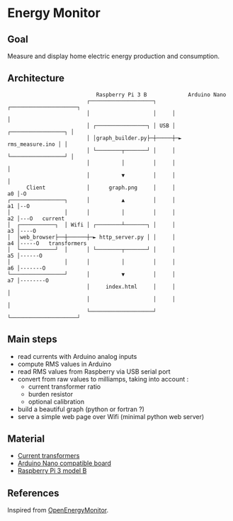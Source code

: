 # Energy Monitor

## Goal

Measure and display home electric energy production and consumption.

## Architecture

                                Raspberry Pi 3 B             Arduino Nano
                             ┌────────────────────┐     ┌─────────────────────┐
                             │                    │     │                     │
                             │ ┌────────────────┐ │ USB │ ┌─────────────────┐ │
                             │ │graph_builder.py├─┼─────┼─► rms_measure.ino │ │
                             │ └────────┬───────┘ │     │ └─────────────────┘ │
                             │          │         │     │                     │
                             │          ▼         │     │                     │
          Client             │      graph.png     │     │                  a0 │-O
    ┌─────────────────┐      │          ▲         │     │                  a1 │--O
    │                 │      │          │         │     │                  a2 │---O   current
    │  ┌───────────┐  │ Wifi │ ┌────────┴───────┐ │     │                  a3 │----O
    │  │web_browser├──┼──────┼─► http_server.py │ │     │                  a4 │-----O   transformers
    │  └───────────┘  │      │ └────────┬───────┘ │     │                  a5 │------O
    │                 │      │          │         │     │                  a6 │-------O
    └─────────────────┘      │          ▼         │     │                  a7 │--------O
                             │     index.html     │     │                     │
                             │                    │     │                     │
                             └────────────────────┘     └─────────────────────┘

## Main steps

- read currents with Arduino analog inputs
- compute RMS values in Arduino
- read RMS values from Raspberry via USB serial port
- convert from raw values to milliamps, taking into account :
    - current transformer ratio
    - burden resistor
    - optional calibration
- build a beautiful graph (python or fortran ?)
- serve a simple web page over Wifi (minimal python web server)

## Material
- [Current transformers](https://www.gotronic.fr/art-capteur-de-courant-30-a-sct013-030-18987.htm)
- [Arduino Nano compatible board](https://www.gotronic.fr/art-carte-maker-nano-37259.htm)
- [Raspberry Pi 3 model B](https://www.etechnophiles.com/raspberry-pi-3-gpio-pinout-pin-diagram-and-specs-in-detail-model-b)

## References

Inspired from [OpenEnergyMonitor](https://docs.openenergymonitor.org/electricity-monitoring/ct-sensors/how-to-build-an-arduino-energy-monitor-measuring-current-only.html).
